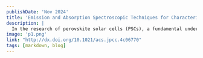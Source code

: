 ```yaml
---
publishDate: 'Nov 2024'
title: 'Emission and Absorption Spectroscopic Techniques for Characterizing Perovskite Solar Cells'
description: |
  In the research of perovskite solar cells (PSCs), a fundamental understanding of the photoelectric conversion process is crucial for exploring mechanisms and optimizing performance, which largely relies on accurately capturing experimental phenomena. Spectral techniques, especially photoluminescence (PL) spectroscopy, time-resolved photoluminescence (TRPL) spectroscopy, photoluminescence quantum yield (PLQY) measurement, photoluminescence (PL) mapping spectroscopy, and transient absorption (TA) spectroscopy, are highly valued for their ability to provide detailed information about the material's working state. In this Review, we provide an overview of the latest advancements in these spectral techniques in PSC research. We demonstrate their advantages in monitoring the reconstruction of electronic structure, carrier dynamics, evolution of interfacial states, and separation of photogenerated charges in PSCs. Additionally, we discuss how to interpret the underlying physical and chemical processes in perovskite materials based on these spectral characterizations. Ultimately, we look forward to these techniques providing deeper insights into the further development of PSCs and their application in the field of renewable energy.'
image: 'p1.png'
link: "http://dx.doi.org/10.1021/acs.jpcc.4c06770"
tags: [markdown, blog]
---
```

